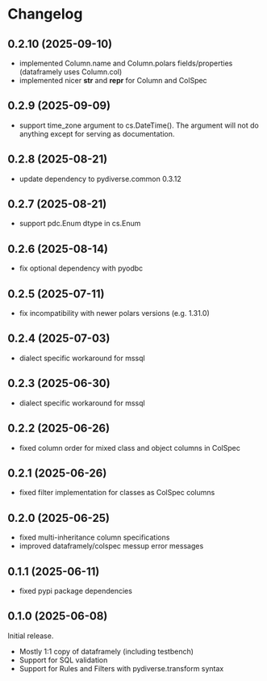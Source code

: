 # Changelog

## 0.2.10 (2025-09-10)
- implemented Column.name and Column.polars fields/properties (dataframely uses Column.col)
- implemented nicer __str__ and __repr__ for Column and ColSpec

## 0.2.9 (2025-09-09)
- support time_zone argument to cs.DateTime(). The argument will not do anything except for serving as documentation.

## 0.2.8 (2025-08-21)
- update dependency to pydiverse.common 0.3.12

## 0.2.7 (2025-08-21)
- support pdc.Enum dtype in cs.Enum

## 0.2.6 (2025-08-14)
- fix optional dependency with pyodbc

## 0.2.5 (2025-07-11)
- fix incompatibility with newer polars versions (e.g. 1.31.0)

## 0.2.4 (2025-07-03)
- dialect specific workaround for mssql

## 0.2.3 (2025-06-30)
- dialect specific workaround for mssql

## 0.2.2 (2025-06-26)
- fixed column order for mixed class and object columns in ColSpec

## 0.2.1 (2025-06-26)
- fixed filter implementation for classes as ColSpec columns

## 0.2.0 (2025-06-25)
- fixed multi-inheritance column specifications
- improved dataframely/colspec messup error messages

## 0.1.1 (2025-06-11)
- fixed pypi package dependencies

## 0.1.0 (2025-06-08)
Initial release.

- Mostly 1:1 copy of dataframely (including testbench)
- Support for SQL validation
- Support for Rules and Filters with pydiverse.transform syntax
